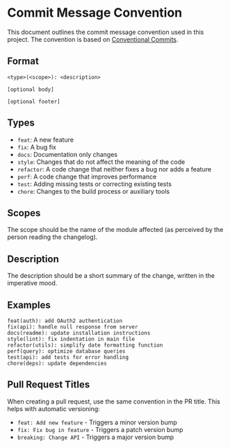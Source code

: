 # Commit Message Convention

This document outlines the commit message convention used in this project. The convention is based on [Conventional Commits](https://www.conventionalcommits.org/).

## Format

```
<type>(<scope>): <description>

[optional body]

[optional footer]
```

## Types

- `feat`: A new feature
- `fix`: A bug fix
- `docs`: Documentation only changes
- `style`: Changes that do not affect the meaning of the code
- `refactor`: A code change that neither fixes a bug nor adds a feature
- `perf`: A code change that improves performance
- `test`: Adding missing tests or correcting existing tests
- `chore`: Changes to the build process or auxiliary tools

## Scopes

The scope should be the name of the module affected (as perceived by the person reading the changelog).

## Description

The description should be a short summary of the change, written in the imperative mood.

## Examples

```
feat(auth): add OAuth2 authentication
fix(api): handle null response from server
docs(readme): update installation instructions
style(lint): fix indentation in main file
refactor(utils): simplify date formatting function
perf(query): optimize database queries
test(api): add tests for error handling
chore(deps): update dependencies
```

## Pull Request Titles

When creating a pull request, use the same convention in the PR title. This helps with automatic versioning:

- `feat: Add new feature` - Triggers a minor version bump
- `fix: Fix bug in feature` - Triggers a patch version bump
- `breaking: Change API` - Triggers a major version bump 